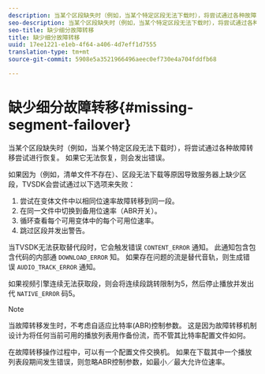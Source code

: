 ```yaml
---
description: 当某个区段缺失时（例如，当某个特定区段无法下载时），将尝试通过各种故障转移尝试进行恢复。 如果它无法恢复，则会发出错误。
seo-description: 当某个区段缺失时（例如，当某个特定区段无法下载时），将尝试通过各种故障转移尝试进行恢复。 如果它无法恢复，则会发出错误。
seo-title: 缺少细分故障转移
title: 缺少细分故障转移
uuid: 17ee1221-e1eb-4f64-a406-4d7eff1d7555
translation-type: tm+mt
source-git-commit: 5908e5a3521966496aeec0ef730e4a704fddfb68

---
```



# 缺少细分故障转移{#missing-segment-failover}

当某个区段缺失时（例如，当某个特定区段无法下载时），将尝试通过各种故障转移尝试进行恢复。 如果它无法恢复，则会发出错误。

如果因为（例如，清单文件不存在）、区段无法下载等原因导致服务器上缺少区段，TVSDK会尝试通过以下选项来失败：

1. 尝试在变体文件中以相同位速率故障转移到同一段。
1. 在同一文件中切换到备用位速率（ABR开关）。
1. 循环查看每个可用变体中的每个可用位速率。
1. 跳过区段并发出警告。

当TVSDK无法获取替代段时，它会触发错误 `CONTENT_ERROR` 通知。 此通知包含包含代码的内部通 `DOWNLOAD_ERROR` 知。 如果存在问题的流是替代音轨，则生成错误 `AUDIO_TRACK_ERROR` 通知。

如果视频引擎连续无法获取段，则会将连续段跳转限制为5，然后停止播放并发出代 `NATIVE_ERROR` 码5。

>[!NOTE]
>
>当故障转移发生时，不考虑自适应比特率(ABR)控制参数。 这是因为故障转移机制设计为将任何当前可用的播放列表用作备份流，而不管其比特率配置文件如何。
>
>在故障转移操作过程中，可以有一个配置文件交换机。 如果在下载其中一个播放列表段期间发生错误，则忽略ABR控制参数，如最小／最大允许位速率。

